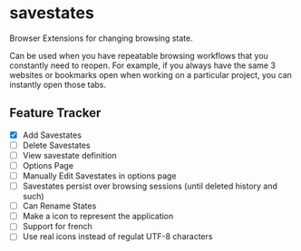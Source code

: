 # savestates
Browser Extensions for changing browsing state.

Can be used when you have repeatable browsing workflows that you constantly need to reopen. 
For example, if you always have the same 3 websites or bookmarks open when working on a particular project, you can instantly open those tabs. 



## Feature Tracker

- [x] Add Savestates
- [ ] Delete Savestates
- [ ] View savestate definition
- [ ] Options Page
- [ ] Manually Edit Savestates in options page
- [ ] Savestates persist over browsing sessions (until deleted history and such)
- [ ] Can Rename States
- [ ] Make a icon to represent the application
- [ ] Support for french
- [ ] Use real icons instead of regulat UTF-8 characters 
